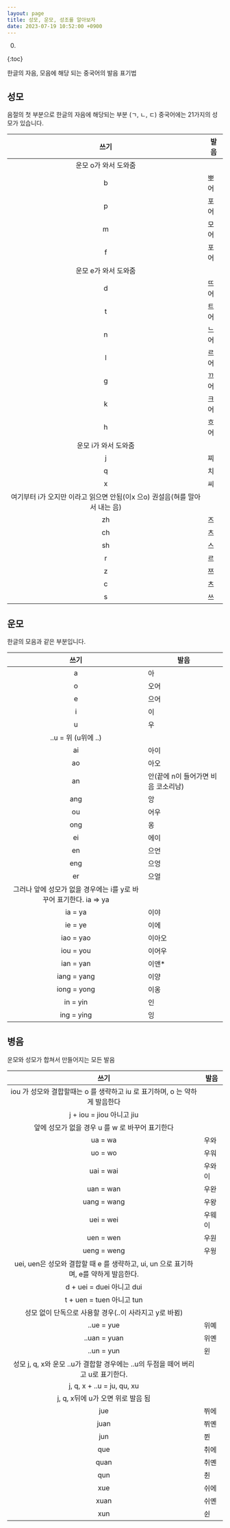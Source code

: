 ```yaml
---
layout: page
title: 성모, 운모, 성조를 알아보자
date: 2023-07-19 10:52:00 +0900
---
```


0. 
{:toc}

한글의 자음, 모음에 해당 되는 중국어의 발음 표기법

## 성모

음절의 첫 부분으로 한글의 자음에 해당되는 부분 (ㄱ, ㄴ, ㄷ) 
중국어에는 21가지의 성모가 있습니다.

| 쓰기 | 발음 |
|:-----------------:|------------|
|운모 o가 와서 도와줌|
| b | 뽀어 |
| p | 포어 |
| m | 모어 |
| f | 포어 |
|운모 e가 와서 도와줌|
| d | 뜨어 |
| t | 트어 |
| n | 느어 |
| l | 르어 |
| g | 끄어 |
| k | 크어 |
| h | 흐어 |
|운모 i가 와서 도와줌|
| j | 찌 |
| q | 치 |
| x | 씨 |
|여기부터 i가 오지만 이라고 읽으면 안됨(이x 으o) 권설음(혀를 말아서 내는 음)|
| zh | 즈 |
| ch | 츠 |
| sh | 스 |
| r | 르 |
| z | 쯔 |
| c | 츠 |
| s | 쓰 |

## 운모
한글의 모음과 같은 부분입니다. 

| 쓰기 | 발음 |
|:-----------------:|------------|
| a | 아 |
| o | 오어 |
| e | 으어 |
| i | 이 |
| u | 우 |
|..u = 위 (u위에 ..)|
| ai | 아이 |
| ao | 아오 |
| an | 안(끝에 n이 들어가면 비음 코소리남) |
| ang | 앙 |
| ou | 어우 |
| ong | 옹 |
| ei | 에이 |
| en | 으언 |
| eng | 으엉 |
| er | 으얼 |
|그러나 앞에 성모가 없을 경우에는 i를 y로 바꾸어 표기한다. ia => ya|
| ia = ya | 이야 |
| ie = ye | 이에 |
| iao = yao | 이아오 |
| iou = you | 이어우 |
| ian = yan | 이앤* |
| iang = yang | 이양 |
| iong = yong | 이옹 |
| in = yin | 인 |
| ing = ying | 잉 |

## 병음

운모와 성모가 합쳐서 만들어지는 모든 발음

| 쓰기 | 발음 |
|:-----------------:|------------|
| iou 가 성모와 결합할때는 o 를 생략하고 iu 로 표기하며, o 는 약하게 발음한다 |
| j + iou = jiou 아니고 jiu |
| 앞에 성모가 없을 경우 u 를 w 로 바꾸어 표기한다 |
| ua = wa | 우와 |
| uo = wo | 우워 |
| uai = wai | 우와이 |
| uan = wan | 우완 |
| uang = wang | 우왕 |
| uei = wei | 우웨이 |
| uen = wen | 우원 |
| ueng = weng | 우웡 |
| uei, uen은 성모와 결합할 때 e 를 생략하고, ui, un 으로 표기하며, e를 약하게 발음한다. |
| d + uei = duei 아니고 dui |
| t + uen = tuen 아니고 tun |
| 성모 없이 단독으로 사용할 경우(..이 사라지고 y로 바뀜) |
| ..ue = yue | 위예 |
| ..uan = yuan | 위옌 |
| ..un = yun | 윈 |
| 성모 j, q, x와 운모 ..u가 결합할 경우에는 ..u의 두점을 떼어 버리고 u로 표기한다. |
| j, q, x + ..u = ju, qu, xu |
| j, q, x뒤에 u가 오면 위로 발음 됨 |
| jue | 쮜에 |
| juan | 쮜옌 |
| jun | 쮠 |
| que | 취에 |
| quan | 취옌 |
| qun | 췬 |
| xue | 쉬에 |
| xuan | 쉬옌 |
| xun | 쉰 |
